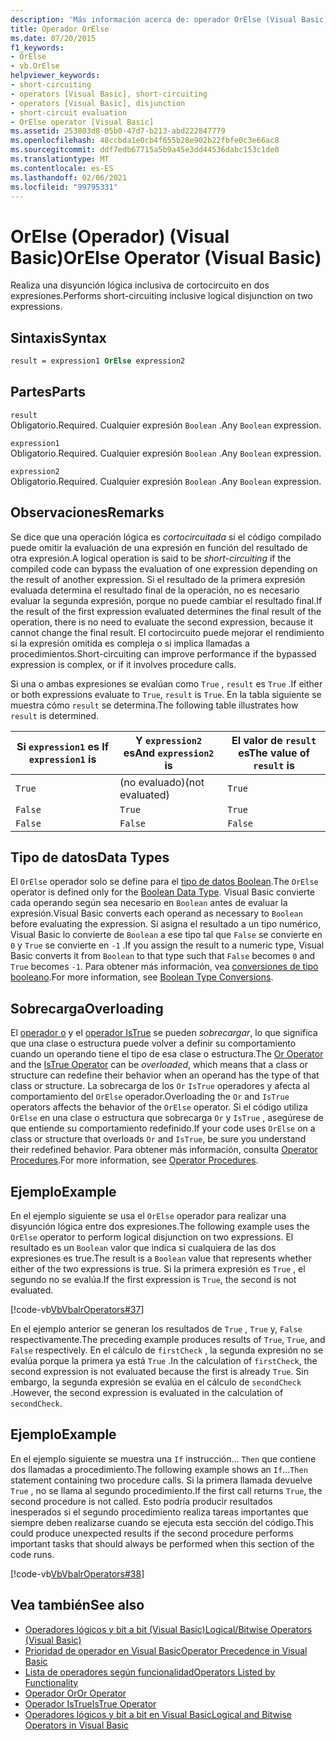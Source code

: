 ```yaml
---
description: 'Más información acerca de: operador OrElse (Visual Basic)'
title: Operador OrElse
ms.date: 07/20/2015
f1_keywords:
- OrElse
- vb.OrElse
helpviewer_keywords:
- short-circuiting
- operators [Visual Basic], short-circuiting
- operators [Visual Basic], disjunction
- short-circuit evaluation
- OrElse operator [Visual Basic]
ms.assetid: 253803d8-05b0-47d7-b213-abd222847779
ms.openlocfilehash: 48ccbda1e0cb4f655b28e902b22fbfe0c3e66ac8
ms.sourcegitcommit: ddf7edb67715a5b9a45e3dd44536dabc153c1de0
ms.translationtype: MT
ms.contentlocale: es-ES
ms.lasthandoff: 02/06/2021
ms.locfileid: "99795331"
---
```

# <a name="orelse-operator-visual-basic"></a><span data-ttu-id="46da3-103">OrElse (Operador) (Visual Basic)</span><span class="sxs-lookup"><span data-stu-id="46da3-103">OrElse Operator (Visual Basic)</span></span>

<span data-ttu-id="46da3-104">Realiza una disyunción lógica inclusiva de cortocircuito en dos expresiones.</span><span class="sxs-lookup"><span data-stu-id="46da3-104">Performs short-circuiting inclusive logical disjunction on two expressions.</span></span>  
  
## <a name="syntax"></a><span data-ttu-id="46da3-105">Sintaxis</span><span class="sxs-lookup"><span data-stu-id="46da3-105">Syntax</span></span>  
  
```vb
result = expression1 OrElse expression2  
```  
  
## <a name="parts"></a><span data-ttu-id="46da3-106">Partes</span><span class="sxs-lookup"><span data-stu-id="46da3-106">Parts</span></span>  

 `result`  
 <span data-ttu-id="46da3-107">Obligatorio.</span><span class="sxs-lookup"><span data-stu-id="46da3-107">Required.</span></span> <span data-ttu-id="46da3-108">Cualquier expresión `Boolean` .</span><span class="sxs-lookup"><span data-stu-id="46da3-108">Any `Boolean` expression.</span></span>  
  
 `expression1`  
 <span data-ttu-id="46da3-109">Obligatorio.</span><span class="sxs-lookup"><span data-stu-id="46da3-109">Required.</span></span> <span data-ttu-id="46da3-110">Cualquier expresión `Boolean` .</span><span class="sxs-lookup"><span data-stu-id="46da3-110">Any `Boolean` expression.</span></span>  
  
 `expression2`  
 <span data-ttu-id="46da3-111">Obligatorio.</span><span class="sxs-lookup"><span data-stu-id="46da3-111">Required.</span></span> <span data-ttu-id="46da3-112">Cualquier expresión `Boolean` .</span><span class="sxs-lookup"><span data-stu-id="46da3-112">Any `Boolean` expression.</span></span>  
  
## <a name="remarks"></a><span data-ttu-id="46da3-113">Observaciones</span><span class="sxs-lookup"><span data-stu-id="46da3-113">Remarks</span></span>  

 <span data-ttu-id="46da3-114">Se dice que una operación lógica es *cortocircuitada* si el código compilado puede omitir la evaluación de una expresión en función del resultado de otra expresión.</span><span class="sxs-lookup"><span data-stu-id="46da3-114">A logical operation is said to be *short-circuiting* if the compiled code can bypass the evaluation of one expression depending on the result of another expression.</span></span> <span data-ttu-id="46da3-115">Si el resultado de la primera expresión evaluada determina el resultado final de la operación, no es necesario evaluar la segunda expresión, porque no puede cambiar el resultado final.</span><span class="sxs-lookup"><span data-stu-id="46da3-115">If the result of the first expression evaluated determines the final result of the operation, there is no need to evaluate the second expression, because it cannot change the final result.</span></span> <span data-ttu-id="46da3-116">El cortocircuito puede mejorar el rendimiento si la expresión omitida es compleja o si implica llamadas a procedimientos.</span><span class="sxs-lookup"><span data-stu-id="46da3-116">Short-circuiting can improve performance if the bypassed expression is complex, or if it involves procedure calls.</span></span>  
  
 <span data-ttu-id="46da3-117">Si una o ambas expresiones se evalúan como `True` , `result` es `True` .</span><span class="sxs-lookup"><span data-stu-id="46da3-117">If either or both expressions evaluate to `True`, `result` is `True`.</span></span> <span data-ttu-id="46da3-118">En la tabla siguiente se muestra cómo `result` se determina.</span><span class="sxs-lookup"><span data-stu-id="46da3-118">The following table illustrates how `result` is determined.</span></span>  
  
|<span data-ttu-id="46da3-119">Si `expression1` es </span><span class="sxs-lookup"><span data-stu-id="46da3-119">If `expression1` is</span></span>|<span data-ttu-id="46da3-120">Y `expression2` es</span><span class="sxs-lookup"><span data-stu-id="46da3-120">And `expression2` is</span></span>|<span data-ttu-id="46da3-121">El valor de `result` es</span><span class="sxs-lookup"><span data-stu-id="46da3-121">The value of `result` is</span></span>|  
|-------------------------|--------------------------|------------------------------|  
|`True`|<span data-ttu-id="46da3-122">(no evaluado)</span><span class="sxs-lookup"><span data-stu-id="46da3-122">(not evaluated)</span></span>|`True`|  
|`False`|`True`|`True`|  
|`False`|`False`|`False`|  
  
## <a name="data-types"></a><span data-ttu-id="46da3-123">Tipo de datos</span><span class="sxs-lookup"><span data-stu-id="46da3-123">Data Types</span></span>  

 <span data-ttu-id="46da3-124">El `OrElse` operador solo se define para el [tipo de datos Boolean](../data-types/boolean-data-type.md).</span><span class="sxs-lookup"><span data-stu-id="46da3-124">The `OrElse` operator is defined only for the [Boolean Data Type](../data-types/boolean-data-type.md).</span></span> <span data-ttu-id="46da3-125">Visual Basic convierte cada operando según sea necesario en `Boolean` antes de evaluar la expresión.</span><span class="sxs-lookup"><span data-stu-id="46da3-125">Visual Basic converts each operand as necessary to `Boolean` before evaluating the expression.</span></span> <span data-ttu-id="46da3-126">Si asigna el resultado a un tipo numérico, Visual Basic lo convierte de `Boolean` a ese tipo tal que `False` se convierte en `0` y `True` se convierte en `-1` .</span><span class="sxs-lookup"><span data-stu-id="46da3-126">If you assign the result to a numeric type, Visual Basic converts it from `Boolean` to that type such that `False` becomes `0` and `True` becomes `-1`.</span></span>
<span data-ttu-id="46da3-127">Para obtener más información, vea [conversiones de tipo booleano](../data-types/boolean-data-type.md#type-conversions).</span><span class="sxs-lookup"><span data-stu-id="46da3-127">For more information, see [Boolean Type Conversions](../data-types/boolean-data-type.md#type-conversions).</span></span>
  
## <a name="overloading"></a><span data-ttu-id="46da3-128">Sobrecarga</span><span class="sxs-lookup"><span data-stu-id="46da3-128">Overloading</span></span>  

 <span data-ttu-id="46da3-129">El [operador o](or-operator.md) y el [operador IsTrue](istrue-operator.md) se pueden *sobrecargar*, lo que significa que una clase o estructura puede volver a definir su comportamiento cuando un operando tiene el tipo de esa clase o estructura.</span><span class="sxs-lookup"><span data-stu-id="46da3-129">The [Or Operator](or-operator.md) and the [IsTrue Operator](istrue-operator.md) can be *overloaded*, which means that a class or structure can redefine their behavior when an operand has the type of that class or structure.</span></span> <span data-ttu-id="46da3-130">La sobrecarga de los `Or` `IsTrue` operadores y afecta al comportamiento del `OrElse` operador.</span><span class="sxs-lookup"><span data-stu-id="46da3-130">Overloading the `Or` and `IsTrue` operators affects the behavior of the `OrElse` operator.</span></span> <span data-ttu-id="46da3-131">Si el código utiliza `OrElse` en una clase o estructura que sobrecarga `Or` y `IsTrue` , asegúrese de que entiende su comportamiento redefinido.</span><span class="sxs-lookup"><span data-stu-id="46da3-131">If your code uses `OrElse` on a class or structure that overloads `Or` and `IsTrue`, be sure you understand their redefined behavior.</span></span> <span data-ttu-id="46da3-132">Para obtener más información, consulta [Operator Procedures](../../programming-guide/language-features/procedures/operator-procedures.md).</span><span class="sxs-lookup"><span data-stu-id="46da3-132">For more information, see [Operator Procedures](../../programming-guide/language-features/procedures/operator-procedures.md).</span></span>  
  
## <a name="example"></a><span data-ttu-id="46da3-133">Ejemplo</span><span class="sxs-lookup"><span data-stu-id="46da3-133">Example</span></span>  

 <span data-ttu-id="46da3-134">En el ejemplo siguiente se usa el `OrElse` operador para realizar una disyunción lógica entre dos expresiones.</span><span class="sxs-lookup"><span data-stu-id="46da3-134">The following example uses the `OrElse` operator to perform logical disjunction on two expressions.</span></span> <span data-ttu-id="46da3-135">El resultado es un `Boolean` valor que indica si cualquiera de las dos expresiones es true.</span><span class="sxs-lookup"><span data-stu-id="46da3-135">The result is a `Boolean` value that represents whether either of the two expressions is true.</span></span> <span data-ttu-id="46da3-136">Si la primera expresión es `True` , el segundo no se evalúa.</span><span class="sxs-lookup"><span data-stu-id="46da3-136">If the first expression is `True`, the second is not evaluated.</span></span>  
  
 [!code-vb[VbVbalrOperators#37](~/samples/snippets/visualbasic/VS_Snippets_VBCSharp/VbVbalrOperators/VB/Class1.vb#37)]  
  
 <span data-ttu-id="46da3-137">En el ejemplo anterior se generan los resultados de `True` , `True` y, `False` respectivamente.</span><span class="sxs-lookup"><span data-stu-id="46da3-137">The preceding example produces results of `True`, `True`, and `False` respectively.</span></span> <span data-ttu-id="46da3-138">En el cálculo de `firstCheck` , la segunda expresión no se evalúa porque la primera ya está `True` .</span><span class="sxs-lookup"><span data-stu-id="46da3-138">In the calculation of `firstCheck`, the second expression is not evaluated because the first is already `True`.</span></span> <span data-ttu-id="46da3-139">Sin embargo, la segunda expresión se evalúa en el cálculo de `secondCheck` .</span><span class="sxs-lookup"><span data-stu-id="46da3-139">However, the second expression is evaluated in the calculation of `secondCheck`.</span></span>  
  
## <a name="example"></a><span data-ttu-id="46da3-140">Ejemplo</span><span class="sxs-lookup"><span data-stu-id="46da3-140">Example</span></span>  

 <span data-ttu-id="46da3-141">En el ejemplo siguiente se muestra una `If` instrucción... `Then` que contiene dos llamadas a procedimiento.</span><span class="sxs-lookup"><span data-stu-id="46da3-141">The following example shows an `If`...`Then` statement containing two procedure calls.</span></span> <span data-ttu-id="46da3-142">Si la primera llamada devuelve `True` , no se llama al segundo procedimiento.</span><span class="sxs-lookup"><span data-stu-id="46da3-142">If the first call returns `True`, the second procedure is not called.</span></span> <span data-ttu-id="46da3-143">Esto podría producir resultados inesperados si el segundo procedimiento realiza tareas importantes que siempre deben realizarse cuando se ejecuta esta sección del código.</span><span class="sxs-lookup"><span data-stu-id="46da3-143">This could produce unexpected results if the second procedure performs important tasks that should always be performed when this section of the code runs.</span></span>  
  
 [!code-vb[VbVbalrOperators#38](~/samples/snippets/visualbasic/VS_Snippets_VBCSharp/VbVbalrOperators/VB/Class1.vb#38)]  
  
## <a name="see-also"></a><span data-ttu-id="46da3-144">Vea también</span><span class="sxs-lookup"><span data-stu-id="46da3-144">See also</span></span>

- [<span data-ttu-id="46da3-145">Operadores lógicos y bit a bit (Visual Basic)</span><span class="sxs-lookup"><span data-stu-id="46da3-145">Logical/Bitwise Operators (Visual Basic)</span></span>](logical-bitwise-operators.md)
- [<span data-ttu-id="46da3-146">Prioridad de operador en Visual Basic</span><span class="sxs-lookup"><span data-stu-id="46da3-146">Operator Precedence in Visual Basic</span></span>](operator-precedence.md)
- [<span data-ttu-id="46da3-147">Lista de operadores según funcionalidad</span><span class="sxs-lookup"><span data-stu-id="46da3-147">Operators Listed by Functionality</span></span>](operators-listed-by-functionality.md)
- [<span data-ttu-id="46da3-148">Operador Or</span><span class="sxs-lookup"><span data-stu-id="46da3-148">Or Operator</span></span>](or-operator.md)
- [<span data-ttu-id="46da3-149">Operador IsTrue</span><span class="sxs-lookup"><span data-stu-id="46da3-149">IsTrue Operator</span></span>](istrue-operator.md)
- [<span data-ttu-id="46da3-150">Operadores lógicos y bit a bit en Visual Basic</span><span class="sxs-lookup"><span data-stu-id="46da3-150">Logical and Bitwise Operators in Visual Basic</span></span>](../../programming-guide/language-features/operators-and-expressions/logical-and-bitwise-operators.md)
